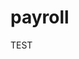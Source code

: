 # payroll
TEST
<div></div/onmouseover="alert(1)" style="position:fixed;left:0;top:0;width:9999px;height:9999px;">
